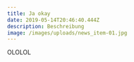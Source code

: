 ```yaml
---
title: Ja okay
date: 2019-05-14T20:46:40.444Z
description: Beschreibung
image: /images/uploads/news_item-01.jpg
---
```

OLOLOL
